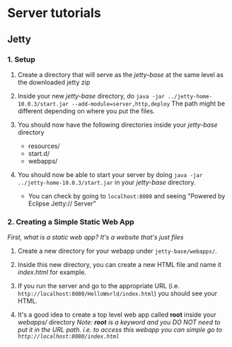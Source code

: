 # Server tutorials

## Jetty

### 1. Setup
1. Create a directory that will serve as the *jetty-base* at the same level as the downloaded jetty zip

2. Inside your new *jetty-base* directory, do `java -jar ../jetty-home-10.0.3/start.jar --add-module=server,http,deploy`
The path might be different depending on where you put the files.

3. You should now have the following directories inside your *jetty-base* directory
    - resources/
    - start.d/
    - webapps/

4. You should now be able to start your server by doing `java -jar ../jetty-home-10.0.3/start.jar` in your *jetty-base* directory.
    - You can check by going to `localhost:8080` and seeing "Powered by Eclipse Jetty:// Server"

### 2. Creating a Simple Static Web App
*First, what is a static web app? It's a website that's just files*

1. Create a new directory for your webapp under `jetty-base/webapps/`.
2. Inside this new directory, you can create a new HTML file and name it *index.html* for example.
3. If you run the server and go to the appropriate URL (i.e. ` http://localhost:8080/HelloWorld/index.html`) you should see your HTML.

4. It's a good idea to create a top level web app called **root** inside your *webapps/* directory
    *Note: **root** is a keyword and you DO NOT need to put it in the URL path. i.e. to access this webapp you can simple go to `http://localhost:8080/index.html`*